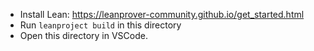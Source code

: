 * Install Lean: https://leanprover-community.github.io/get_started.html
* Run `leanproject build` in this directory
* Open this directory in VSCode.
